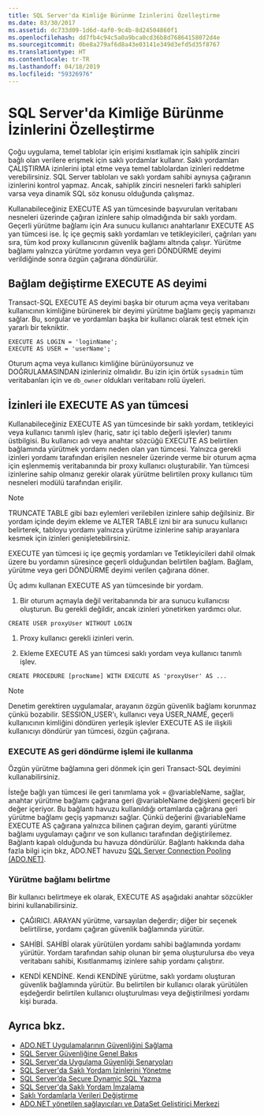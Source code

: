 ```yaml
---
title: SQL Server'da Kimliğe Bürünme İzinlerini Özelleştirme
ms.date: 03/30/2017
ms.assetid: dc733d09-1d6d-4af0-9c4b-8d24504860f1
ms.openlocfilehash: dd7fb4c94c5a0a9bca0cd36b8d76864158072d4e
ms.sourcegitcommit: 0be8a279af6d8a43e03141e349d3efd5d35f8767
ms.translationtype: HT
ms.contentlocale: tr-TR
ms.lasthandoff: 04/18/2019
ms.locfileid: "59326976"
---
```

# <a name="customizing-permissions-with-impersonation-in-sql-server"></a>SQL Server'da Kimliğe Bürünme İzinlerini Özelleştirme
Çoğu uygulama, temel tablolar için erişimi kısıtlamak için sahiplik zinciri bağlı olan verilere erişmek için saklı yordamlar kullanır. Saklı yordamları ÇALIŞTIRMA izinlerini iptal etme veya temel tablolardan izinleri reddetme verebilirsiniz. SQL Server tabloları ve saklı yordam sahibi aynıysa çağıranın izinlerini kontrol yapmaz. Ancak, sahiplik zinciri nesneleri farklı sahipleri varsa veya dinamik SQL söz konusu olduğunda çalışmaz.  
  
 Kullanabileceğiniz EXECUTE AS yan tümcesinde başvurulan veritabanı nesneleri üzerinde çağıran izinlere sahip olmadığında bir saklı yordam. Geçerli yürütme bağlamı için Ara sunucu kullanıcı anahtarlanır EXECUTE AS yan tümcesi ise. İç içe geçmiş saklı yordamları ve tetikleyicileri, çağrıları yanı sıra, tüm kod proxy kullanıcının güvenlik bağlamı altında çalışır. Yürütme bağlamı yalnızca yürütme yordamın veya geri DÖNDÜRME deyimi verildiğinde sonra özgün çağırana döndürülür.  
  
## <a name="context-switching-with-the-execute-as-statement"></a>Bağlam değiştirme EXECUTE AS deyimi  
 Transact-SQL EXECUTE AS deyimi başka bir oturum açma veya veritabanı kullanıcının kimliğine bürünerek bir deyimi yürütme bağlamı geçiş yapmanızı sağlar. Bu, sorgular ve yordamları başka bir kullanıcı olarak test etmek için yararlı bir tekniktir.  
  
```  
EXECUTE AS LOGIN = 'loginName';  
EXECUTE AS USER = 'userName';  
```  
  
 Oturum açma veya kullanıcı kimliğine bürünüyorsunuz ve DOĞRULAMASINDAN izinleriniz olmalıdır. Bu izin için örtük `sysadmin` tüm veritabanları için ve `db_owner` oldukları veritabanı rolü üyeleri.  
  
## <a name="granting-permissions-with-the-execute-as-clause"></a>İzinleri ile EXECUTE AS yan tümcesi  
 Kullanabileceğiniz EXECUTE AS yan tümcesinde bir saklı yordam, tetikleyici veya kullanıcı tanımlı işlev (hariç, satır içi tablo değerli işlevler) tanımı üstbilgisi. Bu kullanıcı adı veya anahtar sözcüğü EXECUTE AS belirtilen bağlamında yürütmek yordamı neden olan yan tümcesi. Yalnızca gerekli izinleri yordamı tarafından erişilen nesneler üzerinde verme bir oturum açma için eşlenmemiş veritabanında bir proxy kullanıcı oluşturabilir. Yan tümcesi izinlerine sahip olmanız gerekir olarak yürütme belirtilen proxy kullanıcı tüm nesneleri modülü tarafından erişilir.  
  
> [!NOTE]
>  TRUNCATE TABLE gibi bazı eylemleri verilebilen izinlere sahip değilsiniz. Bir yordam içinde deyim ekleme ve ALTER TABLE izni bir ara sunucu kullanıcı belirterek, tabloyu yordamı yalnızca yürütme izinlerine sahip arayanlara kesmek için izinleri genişletebilirsiniz.  
  
 EXECUTE yan tümcesi iç içe geçmiş yordamları ve Tetikleyicileri dahil olmak üzere bu yordamın süresince geçerli olduğundan belirtilen bağlam. Bağlam, yürütme veya geri DÖNDÜRME deyimi verilen çağırana döner.  
  
 Üç adımı kullanan EXECUTE AS yan tümcesinde bir yordam.  
  
1. Bir oturum açmayla değil veritabanında bir ara sunucu kullanıcısı oluşturun. Bu gerekli değildir, ancak izinleri yönetirken yardımcı olur.  
  
```  
CREATE USER proxyUser WITHOUT LOGIN  
```  
  
1. Proxy kullanıcı gerekli izinleri verin.  
  
2. Ekleme EXECUTE AS yan tümcesi saklı yordam veya kullanıcı tanımlı işlev.  
  
```  
CREATE PROCEDURE [procName] WITH EXECUTE AS 'proxyUser' AS ...  
```  
  
> [!NOTE]
>  Denetim gerektiren uygulamalar, arayanın özgün güvenlik bağlamı korunmaz çünkü bozabilir. SESSION_USER'ı, kullanıcı veya USER_NAME, geçerli kullanıcının kimliğini döndüren yerleşik işlevler EXECUTE AS ile ilişkili kullanıcıyı döndürür yan tümcesi, özgün çağırana.  
  
### <a name="using-execute-as-with-revert"></a>EXECUTE AS geri döndürme işlemi ile kullanma  
 Özgün yürütme bağlamına geri dönmek için geri Transact-SQL deyimini kullanabilirsiniz.  
  
 İsteğe bağlı yan tümcesi ile geri tanımlama yok = @variableName, sağlar, anahtar yürütme bağlamı çağırana geri @variableName değişkeni geçerli bir değer içeriyor. Bu bağlantı havuzu kullanıldığı ortamlarda çağırana geri yürütme bağlamı geçiş yapmanızı sağlar. Çünkü değerini @variableName EXECUTE AS çağırana yalnızca bilinen çağıran deyim, garanti yürütme bağlamı uygulamayı çağırır ve son kullanıcı tarafından değiştirilemez. Bağlantı kapalı olduğunda bu havuza döndürülür. Bağlantı hakkında daha fazla bilgi için bkz, ADO.NET havuzu [SQL Server Connection Pooling (ADO.NET)](../../../../../docs/framework/data/adonet/sql-server-connection-pooling.md).  
  
### <a name="specifying-the-execution-context"></a>Yürütme bağlamı belirtme  
 Bir kullanıcı belirtmeye ek olarak, EXECUTE AS aşağıdaki anahtar sözcükler birini kullanabilirsiniz.  
  
-   ÇAĞIRICI. ARAYAN yürütme, varsayılan değerdir; diğer bir seçenek belirtilirse, yordamı çağıran güvenlik bağlamında yürütür.  
  
-   SAHİBİ. SAHİBİ olarak yürütülen yordamı sahibi bağlamında yordamı yürütür. Yordam tarafından sahip olunan bir şema oluşturulursa `dbo` veya veritabanı sahibi, Kısıtlanmamış izinlere sahip yordamı çalıştırır.  
  
-   KENDİ KENDİNE. Kendi KENDİNE yürütme, saklı yordamı oluşturan güvenlik bağlamında yürütür. Bu belirtilen bir kullanıcı olarak yürütülen eşdeğerdir belirtilen kullanıcı oluşturulması veya değiştirilmesi yordamı kişi burada.  
  
## <a name="see-also"></a>Ayrıca bkz.

- [ADO.NET Uygulamalarının Güvenliğini Sağlama](../../../../../docs/framework/data/adonet/securing-ado-net-applications.md)
- [SQL Server Güvenliğine Genel Bakış](../../../../../docs/framework/data/adonet/sql/overview-of-sql-server-security.md)
- [SQL Server'da Uygulama Güvenliği Senaryoları](../../../../../docs/framework/data/adonet/sql/application-security-scenarios-in-sql-server.md)
- [SQL Server'da Saklı Yordam İzinlerini Yönetme](../../../../../docs/framework/data/adonet/sql/managing-permissions-with-stored-procedures-in-sql-server.md)
- [SQL Server’da Secure Dynamic SQL Yazma](../../../../../docs/framework/data/adonet/sql/writing-secure-dynamic-sql-in-sql-server.md)
- [SQL Server'da Saklı Yordam İmzalama](../../../../../docs/framework/data/adonet/sql/signing-stored-procedures-in-sql-server.md)
- [Saklı Yordamlarla Verileri Değiştirme](../../../../../docs/framework/data/adonet/modifying-data-with-stored-procedures.md)
- [ADO.NET yönetilen sağlayıcıları ve DataSet Geliştirici Merkezi](https://go.microsoft.com/fwlink/?LinkId=217917)
